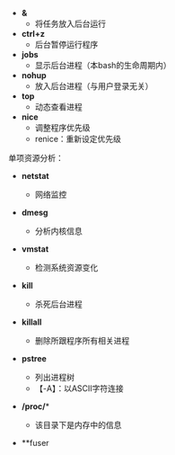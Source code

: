 - **&**
	- 将任务放入后台运行
- **ctrl+z**
	- 后台暂停运行程序
- **jobs**
	- 显示后台进程（本bash的生命周期内）
- **nohup**
	- 放入后台进程（与用户登录无关）
- **top**
	- 动态查看进程
- **nice**
	- 调整程序优先级
	- renice：重新设定优先级

单项资源分析：
- **netstat**
	- 网络监控
- **dmesg**
	- 分析内核信息
- **vmstat**
	- 检测系统资源变化

- **kill**
	- 杀死后台进程
- **killall**
	- 删除所跟程序所有相关进程
 - **pstree**
	 - 列出进程树
	 - 【-A】：以ASCII字符连接

- **/proc/***
	- 该目录下是内存中的信息
- **fuser
<!--stackedit_data:
eyJoaXN0b3J5IjpbLTczMDIyMDYwNSwtMTc0MjkyNzYxNiwxMz
kzNzg1ODk1LDEyMDMyOTQwMTUsMTIxODA1NzQ4MSw2MDQ3OTE4
MjEsLTE3ODI1MzIwMDddfQ==
-->